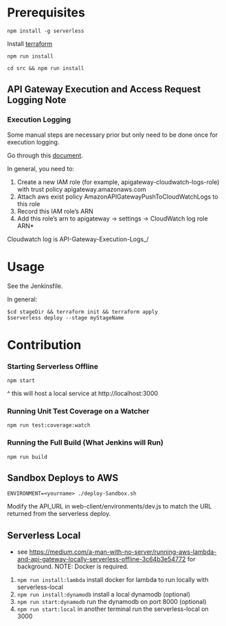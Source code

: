 # Prerequisites

`npm install -g serverless`

Install [terraform](https://www.terraform.io/intro/getting-started/install.html)

`npm run install`

`cd src && npm run install`

## API Gateway Execution and Access Request Logging Note

### Execution Logging

Some manual steps are necessary prior but only need to be done once for execution logging.

Go through this [document](https://aws.amazon.com/premiumsupport/knowledge-center/api-gateway-cloudwatch-logs/).

   In general, you need to:

   1. Create a new IAM role (for example, apigateway-cloudwatch-logs-role) with trust policy apigateway.amazonaws.com
   2. Attach aws exist policy AmazonAPIGatewayPushToCloudWatchLogs to this role
   3. Record this IAM role’s ARN
   4. Add this role’s arn to apigateway -> settings -> CloudWatch log role ARN*

Cloudwatch log is API-Gateway-Execution-Logs_<rest-api-id>/<stage>

# Usage

See the Jenkinsfile.  

In general:

    $cd stageDir && terraform init && terraform apply
    $serverless deploy --stage myStageName



# Contribution

### Starting Serverless Offline

`npm start`

^ this will host a local service at http://localhost:3000

### Running Unit Test Coverage on a Watcher

`npm run test:coverage:watch`

### Running the Full Build (What Jenkins will Run)

`npm run build`

## Sandbox Deploys to AWS

`ENVIRONMENT=<yourname> ./deploy-Sandbox.sh`

Modify the API_URL in web-client/environments/dev.js to match the URL returned from the serverless deploy.

## Serverless Local

- see https://medium.com/a-man-with-no-server/running-aws-lambda-and-api-gateway-locally-serverless-offline-3c64b3e54772
for background.  NOTE: Docker is required.

1. `npm run install:lambda` install docker for lambda to run locally with serverless-local
2. `npm run install:dynamodb` install a local dynamodb (optional)
3. `npm run start:dynamodb` run the dynamodb on port 8000 (optional)
4. `npm run start:local` in another terminal run the serverless-local on 3000